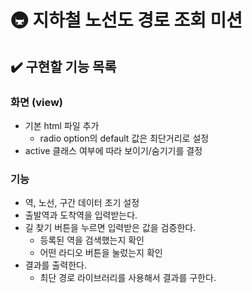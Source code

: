 # 🚇 지하철 노선도 경로 조회 미션

## ✔️ 구현할 기능 목록

### 화면 (view)

- 기본 html 파일 추가
  - radio option의 default 값은 최단거리로 설정
- active 클래스 여부에 따라 보이기/숨기기를 결정

### 기능

- 역, 노선, 구간 데이터 초기 설정
- 출발역과 도착역을 입력받는다.
- 길 찾기 버튼을 누르면 입력받은 값을 검증한다.
  - 등록된 역을 검색했는지 확인
  - 어떤 라디오 버튼을 눌렀는지 확인
- 결과를 출력한다.
  - 최단 경로 라이브러리를 사용해서 결과를 구한다.
